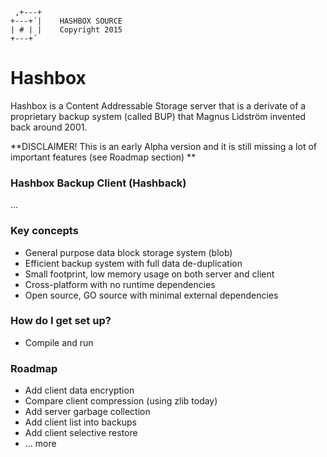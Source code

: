 	 ,+---+
	+---+´|    HASHBOX SOURCE
	| # | |    Copyright 2015
	+---+´

# Hashbox #

Hashbox is a Content Addressable Storage server that is a derivate of a proprietary backup system (called BUP) that Magnus Lidström invented back around 2001.

**DISCLAIMER! This is an early Alpha version and it is still missing a lot of important features (see Roadmap section)
**

### Hashbox Backup Client (Hashback) ###

...

### Key concepts ###

* General purpose data block storage system (blob)
* Efficient backup system with full data de-duplication
* Small footprint, low memory usage on both server and client
* Cross-platform with no runtime dependencies
* Open source, GO source with minimal external dependencies

### How do I get set up? ###

* Compile and run

### Roadmap ###

* Add client data encryption
* Compare client compression (using zlib today)
* Add server garbage collection
* Add client list into backups
* Add client selective restore
* ... more